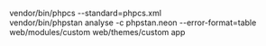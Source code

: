 vendor/bin/phpcs --standard=phpcs.xml  
vendor/bin/phpstan analyse -c phpstan.neon --error-format=table web/modules/custom web/themes/custom app
